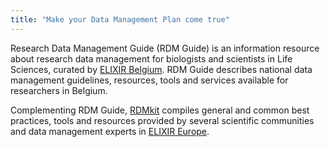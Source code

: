 ```yaml
---
title: "Make your Data Management Plan come true"
---
```



Research Data Management Guide (RDM Guide) is an information resource about research data management for biologists and scientists in Life Sciences, curated by [ELIXIR Belgium](https://www.elixir-belgium.org). RDM Guide describes national data management guidelines, resources, tools and services available for researchers in Belgium.

Complementing RDM Guide, [RDMkit](https://rdmkit.elixir-europe.org) compiles general and common best practices, tools and resources provided by several scientific communities and data management experts in [ELIXIR Europe](https://elixir-europe.org).


<object class="img-fluid" type="image/svg+xml" data="images/rdmguide_landing_page-01.svg"></object>

